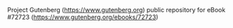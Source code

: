 Project Gutenberg (https://www.gutenberg.org) public repository
for eBook #72723 (https://www.gutenberg.org/ebooks/72723)
